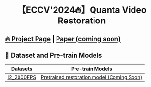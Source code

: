 <div align="center">

# 【ECCV'2024🔥】Quanta Video Restoration
</div>

## [🔥 Project Page](https://chennuriprateek.github.io/Quanta_Video_Restoration-QUIVER-/) | [Paper (coming soon)](https://scholar.google.com/) 

## 🧩 Dataset and Pre-train Models
| Datasets | Pre-train Models |
|:-----: |:-----: |
| [I2_2000FPS](https://app.box.com/s/0yzzajq1pnhyya057ilerzjia4qtsvhc) | [Pretrained restoration model (Coming Soon)](https://www.google.com/) |

<!---               
## 🔑 Setup and Prepare LMDB files
```
this is a code place holder
```
place holder

## 🛠️ Training
place holder

## 🚀 Performance Evaluation
place holder

## 👍 Useful Links
place holder, put few other datasets here

## 📜 Citation
place holder
``` -->
